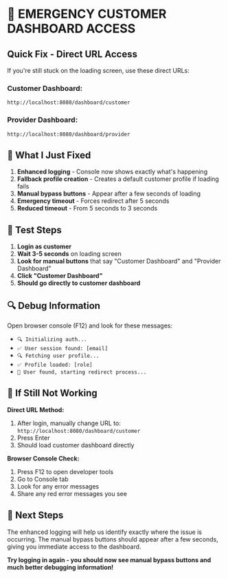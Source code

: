 # 🚨 EMERGENCY CUSTOMER DASHBOARD ACCESS

## Quick Fix - Direct URL Access

If you're still stuck on the loading screen, use these direct URLs:

### **Customer Dashboard:**
```
http://localhost:8080/dashboard/customer
```

### **Provider Dashboard:**
```
http://localhost:8080/dashboard/provider
```

## 🔧 What I Just Fixed

1. **Enhanced logging** - Console now shows exactly what's happening
2. **Fallback profile creation** - Creates a default customer profile if loading fails
3. **Manual bypass buttons** - Appear after a few seconds of loading
4. **Emergency timeout** - Forces redirect after 5 seconds
5. **Reduced timeout** - From 5 seconds to 3 seconds

## 🧪 Test Steps

1. **Login as customer**
2. **Wait 3-5 seconds** on loading screen
3. **Look for manual buttons** that say "Customer Dashboard" and "Provider Dashboard"
4. **Click "Customer Dashboard"**
5. **Should go directly to customer dashboard**

## 🔍 Debug Information

Open browser console (F12) and look for these messages:
- `🔍 Initializing auth...`
- `✅ User session found: [email]`
- `🔍 Fetching user profile...`
- `✅ Profile loaded: [role]`
- `🚀 User found, starting redirect process...`

## 🎯 If Still Not Working

**Direct URL Method:**
1. After login, manually change URL to: `http://localhost:8080/dashboard/customer`
2. Press Enter
3. Should load customer dashboard directly

**Browser Console Check:**
1. Press F12 to open developer tools
2. Go to Console tab
3. Look for any error messages
4. Share any red error messages you see

## 🚀 Next Steps

The enhanced logging will help us identify exactly where the issue is occurring. The manual bypass buttons should appear after a few seconds, giving you immediate access to the dashboard.

**Try logging in again - you should now see manual bypass buttons and much better debugging information!**